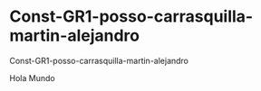 # Const-GR1-posso-carrasquilla-martin-alejandro
Const-GR1-posso-carrasquilla-martin-alejandro

Hola Mundo
